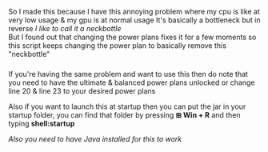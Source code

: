 So I made this because I have this annoying problem where my cpu is like at very low usage & my gpu is at normal usage
It's basically a bottleneck but in reverse _I like to call it a neckbottle_\
But I found out that changing the power plans fixes it for a few moments so this script keeps changing the power plan to basically remove this "neckbottle"

### 
If you're having the same problem and want to use this then do note that you need to have the ultimate & balanced power plans unlocked
or change line 20 & line 23 to your desired power plans

Also if you want to launch this at startup then you can put the jar in your startup folder, you can find that folder by pressing **⊞ Win + R** and then typing **shell:startup**

_Also you need to have Java installed for this to work_
